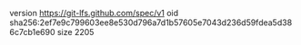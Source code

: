 version https://git-lfs.github.com/spec/v1
oid sha256:2ef7e9c799603ee8e530d796a7d1b57605e7043d236d59fdea5d386c7cb1e690
size 2205
